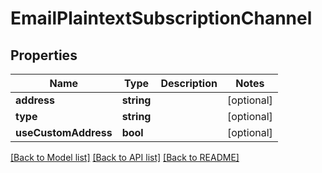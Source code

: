 # EmailPlaintextSubscriptionChannel

## Properties
Name | Type | Description | Notes
------------ | ------------- | ------------- | -------------
**address** | **string** |  | [optional] 
**type** | **string** |  | [optional] 
**useCustomAddress** | **bool** |  | [optional] 

[[Back to Model list]](../README.md#documentation-for-models) [[Back to API list]](../README.md#documentation-for-api-endpoints) [[Back to README]](../README.md)


